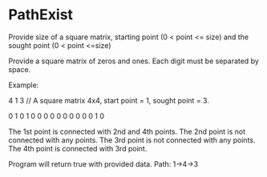 # PathExist

Provide size of a square matrix, starting point (0 < point <= size) and the sought point (0 < point <=size)

Provide a square matrix of zeros and ones.
Each digit must be separated by space.

Example:

4 1 3 // A square matrix 4x4, start point = 1, sought point = 3.

0 1 0 1
0 0 0 0
0 0 0 0
0 0 1 0

The 1st point is connected with 2nd and 4th points.
The 2nd point is not connected with any points.
The 3rd point is not connected with any points.
The 4th point is connected with 3rd point.

Program will return true with provided data.
Path: 1->4->3
